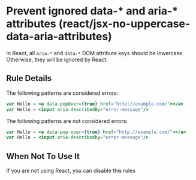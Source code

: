 # Prevent ignored data-* and aria-* attributes (react/jsx-no-uppercase-data-aria-attributes)

In React, all `aria-*` and `data-*` DOM attribute keys should be lowercase. Otherwise, they will be ignored by React.

## Rule Details

The following patterns are considered errors:

```jsx
var Hello = <a data-popOver={true} href="http://example.com/"></a>
var Hello = <input aria-describedBy="error-message"/>
```

The following patterns are not considered errors:

```jsx
var Hello = <a data-pop-over={true} href="http://example.com/"></a>
var Hello = <input aria-describedby="error-message"/>
```

## When Not To Use It

If you are not using React, you can disable this rules
